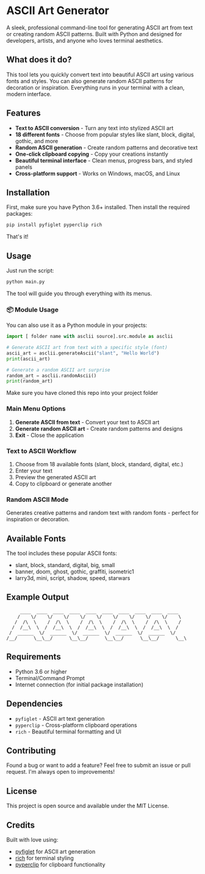 # ASCII Art Generator

A sleek, professional command-line tool for generating ASCII art from text or creating random ASCII patterns. Built with Python and designed for developers, artists, and anyone who loves terminal aesthetics.

## What does it do?

This tool lets you quickly convert text into beautiful ASCII art using various fonts and styles. You can also generate random ASCII patterns for decoration or inspiration. Everything runs in your terminal with a clean, modern interface.

## Features

- **Text to ASCII conversion** - Turn any text into stylized ASCII art
- **18 different fonts** - Choose from popular styles like slant, block, digital, gothic, and more
- **Random ASCII generation** - Create random patterns and decorative text
- **One-click clipboard copying** - Copy your creations instantly
- **Beautiful terminal interface** - Clean menus, progress bars, and styled panels
- **Cross-platform support** - Works on Windows, macOS, and Linux

## Installation

First, make sure you have Python 3.6+ installed. Then install the required packages:

```bash
pip install pyfiglet pyperclip rich
```

That's it!

## Usage

Just run the script:

```bash
python main.py
```

The tool will guide you through everything with its menus.

### 📦 Module Usage

You can also use it as a Python module in your projects:

```python
import [ folder name with asclii source].src.module as asclii

# Generate ASCII art from text with a specific style (font)
ascii_art = asclii.generateAscii("slant", "Hello World")
print(ascii_art)

# Generate a random ASCII art surprise
random_art = asclii.randomAscii()
print(random_art)
```

Make sure you have cloned this repo into your project folder


### Main Menu Options

1. **Generate ASCII from text** - Convert your text to ASCII art
2. **Generate random ASCII art** - Create random patterns and designs
3. **Exit** - Close the application

### Text to ASCII Workflow

1. Choose from 18 available fonts (slant, block, standard, digital, etc.)
2. Enter your text
3. Preview the generated ASCII art
4. Copy to clipboard or generate another

### Random ASCII Mode

Generates creative patterns and random text with random fonts - perfect for inspiration or decoration.

## Available Fonts

The tool includes these popular ASCII fonts:
- slant, block, standard, digital, big, small
- banner, doom, ghost, gothic, graffiti, isometric1
- larry3d, mini, script, shadow, speed, starwars

## Example Output

```
     ____  ____  ____  ____  ____  ____  ____  ____  ____  ____
    /    \/    \/    \/    \/    \/    \/    \/    \/    \/    \
   /  /\  \    /  /\  \    /  /\  \    /  /\  \    /  /\  \    /
  /  /__\  \  /  /__\  \  /  /__\  \  /  /__\  \  /  /__\  \  /
 /  ______  \/  ______  \/  ______  \/  ______  \/  ______  \/
/__/      \__\__/      \__\__/      \__\__/      \__\__/      \__\
```

## Requirements

- Python 3.6 or higher
- Terminal/Command Prompt
- Internet connection (for initial package installation)

## Dependencies

- `pyfiglet` - ASCII art text generation
- `pyperclip` - Cross-platform clipboard operations
- `rich` - Beautiful terminal formatting and UI

## Contributing

Found a bug or want to add a feature? Feel free to submit an issue or pull request. I'm always open to improvements!

## License

This project is open source and available under the MIT License.

## Credits

Built with love using:
- [pyfiglet](https://github.com/pwaller/pyfiglet) for ASCII art generation
- [rich](https://github.com/Textualize/rich) for terminal styling
- [pyperclip](https://github.com/asweigart/pyperclip) for clipboard functionality
